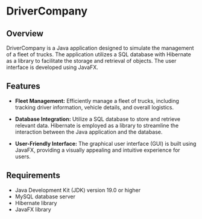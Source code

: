 # DriverCompany

## Overview

DriverCompany is a Java application designed to simulate the management of a fleet of trucks. The application utilizes a SQL database with Hibernate as a library to facilitate the storage and retrieval of objects. The user interface is developed using JavaFX.

## Features

- **Fleet Management:** Efficiently manage a fleet of trucks, including tracking driver information, vehicle details, and overall logistics.

- **Database Integration:** Utilize a SQL database to store and retrieve relevant data. Hibernate is employed as a library to streamline the interaction between the Java application and the database.

- **User-Friendly Interface:** The graphical user interface (GUI) is built using JavaFX, providing a visually appealing and intuitive experience for users.

## Requirements

- Java Development Kit (JDK) version 19.0 or higher
- MySQL database server
- Hibernate library
- JavaFX library

